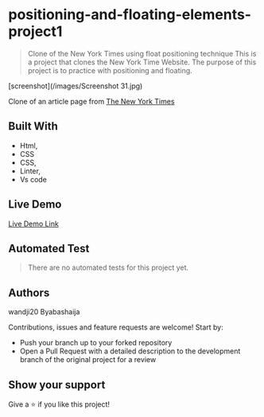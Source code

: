 # positioning-and-floating-elements-project1

> Clone of the New York Times using float positioning technique
> This is a project that clones the New York Time Website. The purpose of this project is to practice with positioning and floating.

[screenshot](/images/Screenshot 31.jpg)

 Clone of an article page from [The New York Times](https://www.nytimes.com/2014)
## Built With

- Html,
- CSS
- CSS,
- Linter,
- Vs code

## Live Demo

[Live Demo Link](https://rawcdn.githack.com/Byabasaija/positioning-and-floating-elements-project1/4888064e413ffd75496e4165da0b36718e77ed60/index.html)

## Automated Test
> There are no automated tests for this project yet.

## Authors

wandji20
Byabashaija


 Contributions, issues and feature requests are welcome! Start by:
* Push your branch up to your forked repository
* Open a Pull Request with a detailed description to the development branch of the original project for a review

## Show your support
Give a :star: if you like this project!

